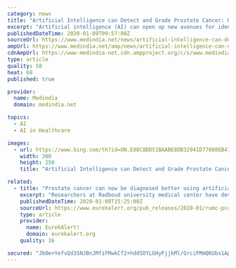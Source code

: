 ```yaml
---
category: news
title: "Artificial Intelligence can Detect and Grade Prostate Cancer: Here’s How"
excerpt: "Artificial intelligence (AI) can open up new avenues for identifying and grading ... In addition, a randomized study starting in 2020 will examine how the AI-model may be implemented in Sweden's health care system. \"AI-based evaluation of prostate cancer biopsies could revolutionize future health care,\" says Henrik Grönberg, professor in ..."
publishedDateTime: 2020-01-09T09:57:00Z
sourceUrl: https://www.medindia.net/news/artificial-intelligence-can-detect-and-grade-prostate-cancer-heres-how-192480-1.htm
ampUrl: https://www.medindia.net/amp/news/artificial-intelligence-can-detect-and-grade-prostate-cancer-heres-how-192480-1.htm
cdnAmpUrl: https://www-medindia-net.cdn.ampproject.org/c/s/www.medindia.net/amp/news/artificial-intelligence-can-detect-and-grade-prostate-cancer-heres-how-192480-1.htm
type: article
quality: 58
heat: 68
published: true

provider:
  name: Medindia
  domain: medindia.net

topics:
  - AI
  - AI in Healthcare

images:
  - url: https://www.bing.com/th?id=ON.E08C8DD51BAABE8DB32941D77080EB41
    width: 300
    height: 250
    title: "Artificial Intelligence can Detect and Grade Prostate Cancer: Here’s How"

related:
  - title: "Prostate cancer can now be diagnosed better using artificial intelligence"
    excerpt: "Researchers at Radboud university medical center have developed a 'deep learning' system that is better than most pathologists at determining the aggressiveness of prostate cancer. The AI system, which uses tissue samples to arrive at its diagnosis, taught itself to identify prostate cancer based on data from over 1200 patients. The Radboud ..."
    publishedDateTime: 2020-01-09T15:25:00Z
    sourceUrl: https://www.eurekalert.org/pub_releases/2020-01/rumc-pcc010920.php
    type: article
    provider:
      name: EurekAlert!
      domain: eurekalert.org
    quality: 16

secured: "JbOe+YefvQd3SNJBnJMfiFMwkCf2+hddSOYLGHyFjjkMl/GrciFMmQKUbx1Ap2aifKTNJhUTxQBmNvkFR8kw3HSdpDjS+FWK4T1gsoqXuiaUQhuEUTXYI8sZaniSIQTaVVSnJ5L8H0p0OtkZ/zLotLav6RS+dNfGv/3FVc1pZFE5FkYx0FQXukLVJ0AY3Wd7EG/SheB/F1npA/wLWYn8nVefGHC2RyiahIc9v6cEQdBY680ttX8SnoBKTx43fKEta8ajpkskk105DX65DBA60g==;2cRGfiDMvF10mmq53BsM0Q=="
---
```


